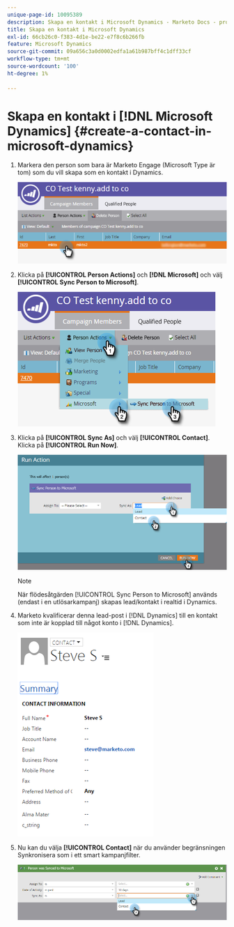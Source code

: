 ```yaml
---
unique-page-id: 10095389
description: Skapa en kontakt i Microsoft Dynamics - Marketo Docs - produktdokumentation
title: Skapa en kontakt i Microsoft Dynamics
exl-id: 66cb26c0-f383-4d1e-be22-e7f8c6b266fb
feature: Microsoft Dynamics
source-git-commit: 09a656c3a0d0002edfa1a61b987bff4c1dff33cf
workflow-type: tm+mt
source-wordcount: '100'
ht-degree: 1%

---
```


# Skapa en kontakt i [!DNL Microsoft Dynamics] {#create-a-contact-in-microsoft-dynamics}

1. Markera den person som bara är Marketo Engage (Microsoft Type är tom) som du vill skapa som en kontakt i Dynamics.

   ![](assets/one.png)

1. Klicka på **[!UICONTROL Person Actions]** och **[!DNL Microsoft]** och välj **[!UICONTROL Sync Person to Microsoft]**.

   ![](assets/two.png)

1. Klicka på **[!UICONTROL Sync As]** och välj **[!UICONTROL Contact]**. Klicka på **[!UICONTROL Run Now]**.

   ![](assets/three.png)

   >[!NOTE]
   >
   >När flödesåtgärden [!UICONTROL Sync Person to Microsoft] används (endast i en utlösarkampanj) skapas lead/kontakt i realtid i Dynamics.

1. Marketo kvalificerar denna lead-post i [!DNL Dynamics] till en kontakt som inte är kopplad till något konto i [!DNL Dynamics].

   ![](assets/image2015-10-23-9-3a43-3a33.png)

1. Nu kan du välja **[!UICONTROL Contact]** när du använder begränsningen Synkronisera som i ett smart kampanjfilter.

   ![](assets/five.png)
